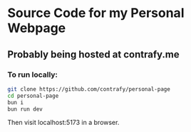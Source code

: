 # Source Code for my Personal Webpage

## Probably being hosted at contrafy.me

### To run locally:

```bash
git clone https://github.com/contrafy/personal-page
cd personal-page
bun i
bun run dev
```

Then visit localhost:5173 in a browser.
